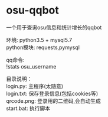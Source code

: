 # osu-qqbot
一个用于查询osu信息和统计增长的qqbot</br>

环境: python3.5 + mysql5.7</br>
python模块: requests,pymysql

qq命令:</br>
!stats osu_username

目录说明：</br>
login.py: 主程序(太随意)</br>
login.txt: 保存登录信息(包括cookies等)</br>
qrcode.png: 登录用的二维码,会自动生成</br>
start.bat: 执行脚本</br>
